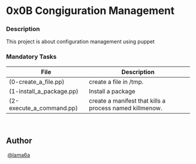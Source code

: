 # 0x0B Congiguration Management
### Description
This project is about configuration management using puppet 
### Mandatory Tasks
| File | Description  |
|--|--|
| (0-create_a_file.pp) | create a file in /tmp.  |
| (1-install_a_package.pp) | Install a package |
| (2-execute_a_command.pp) | create a manifest that kills a process named killmenow.  |
​

## Author
​
[@lama6a](@lama6a)
